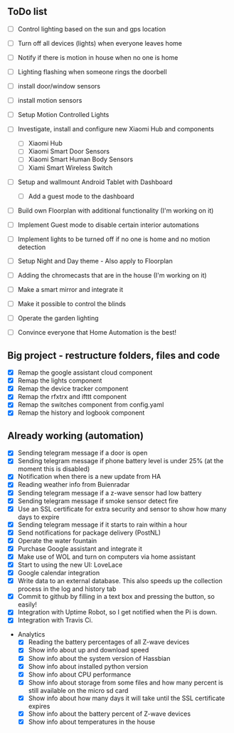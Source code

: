 ## ToDo list

- [ ] Control lighting based on the sun and gps location
- [ ] Turn off all devices (lights) when everyone leaves home
- [ ] Notify if there is motion in house when no one is home
- [ ] Lighting flashing when someone rings the doorbell
- [ ] install door/window sensors 
- [ ] install motion sensors
- [ ] Setup Motion Controlled Lights
- [ ] Investigate, install and configure new Xiaomi Hub and components
  - [ ] Xiaomi Hub
  - [ ] Xiaomi Smart Door Sensors
  - [ ] Xiaomi Smart Human Body Sensors
  - [ ] Xiami Smart Wireless Switch
- [ ] Setup and wallmount Android Tablet with Dashboard
  - [ ] Add a guest mode to the dashboard
- [ ] Build own Floorplan with additional functionality (I'm working on it)
- [ ] Implement Guest mode to disable certain interior automations
- [ ] Implement lights to be turned off if no one is home and no motion detection
- [ ] Setup Night and Day theme - Also apply to Floorplan
- [ ] Adding the chromecasts that are in the house (I'm working on it)
- [ ] Make a smart mirror and integrate it
- [ ] Make it possible to control the blinds
- [ ] Operate the garden lighting

- [ ] Convince everyone that Home Automation is the best!

## Big project - restructure folders, files and code
- [x] Remap the google assistant cloud component
- [x] Remap the lights component
- [x] Remap the device tracker component
- [x] Remap the rfxtrx and ifttt component
- [x] Remap the switches component from config.yaml
- [x] Remap the history and logbook component

## Already working (automation)

- [x] Sending telegram message if a door is open
- [x] Sending telegram message if phone battery level is under 25% (at the moment this is disabled)
- [x] Notification when there is a new update from HA
- [x] Reading weather info from Buienradar
- [x] Sending telegram message if a z-wave sensor had low battery
- [x] Sending telegram message if smoke sensor detect fire
- [x] Use an SSL certificate for extra security and sensor to show how many days to expire
- [x] Sending telegram message if it starts to rain within a hour
- [x] Send notifications for package delivery (PostNL)
- [x] Operate the water fountain
- [x] Purchase Google assistant and integrate it
- [x] Make use of WOL and turn on computers via home assistant
- [x] Start to using the new UI: LoveLace
- [x] Google calendar integration
- [x] Write data to an external database. This also speeds up the collection process in the log and history tab
- [x] Commit to github by filling in a text box and pressing the button, so easily!
- [x] Integration with Uptime Robot, so I get notified when the Pi is down.
- [x] Integration with Travis Ci.

- Analytics 
	- [x] Reading the battery percentages of all Z-wave devices 
	- [x] Show info about up and download speed
	- [x] Show info about the system version of Hassbian
	- [x] Show info about installed python version
	- [x] Show info about CPU performance
	- [x] Show info about storage from some files and how many percent is still available on the micro sd card
	- [x] Show info about how many days it will take until the SSL certificate expires
	- [x] Show info about the battery percent of Z-wave devices
	- [x] Show info about temperatures in the house